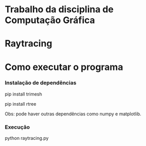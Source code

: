 # Trabalho da disciplina de Computação Gráfica

# Raytracing

# Como executar o programa

### Instalação de dependências

pip install trimesh

pip install rtree

Obs: pode haver outras dependências como numpy e matplotlib.

### Execução

python raytracing.py

